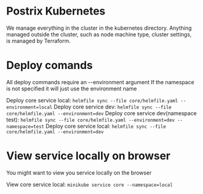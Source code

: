 # Postrix Kubernetes

We manage everything in the cluster in the kubernetes directory.
Anything managed outside the cluster, such as node machine type, cluster settings, is managed by Terraform.

# Deploy comands
All deploy commands require an --environment argument
If the namespace is not specified it will just use the environment name

Deploy core service local: `helmfile sync --file core/helmfile.yaml --environment=local`
Deploy core service dev: `helmfile sync --file core/helmfile.yaml --environment=dev`
Deploy core service dev(namespace test): `helmfile sync --file core/helmfile.yaml --environment=dev --namespace=test`
Deploy core service local: `helmfile sync --file core/helmfile.yaml --environment=dev`

# View service locally on browser
You might want to view you service locally on the browser

View core service local: `minikube service core --namespace=local`